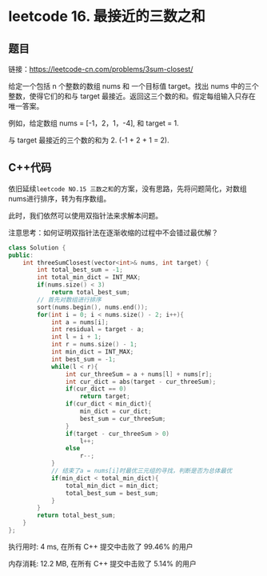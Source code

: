 # leetcode 16. 最接近的三数之和

## 题目

链接：https://leetcode-cn.com/problems/3sum-closest/

给定一个包括 n 个整数的数组 nums 和 一个目标值 target。找出 nums 中的三个整数，使得它们的和与 target 最接近。返回这三个数的和。假定每组输入只存在唯一答案。

例如，给定数组 nums = [-1，2，1，-4], 和 target = 1.

与 target 最接近的三个数的和为 2. (-1 + 2 + 1 = 2).

## C++代码

依旧延续`leetcode NO.15 三数之和`的方案，没有思路，先将问题简化，对数组nums进行排序，转为有序数组。

此时，我们依然可以使用双指针法来求解本问题。

注意思考：如何证明双指针法在逐渐收缩的过程中不会错过最优解？

```c++
class Solution {
public:
    int threeSumClosest(vector<int>& nums, int target) {
        int total_best_sum = -1;
        int total_min_dict = INT_MAX;
        if(nums.size() < 3)
            return total_best_sum;
        // 首先对数组进行排序
        sort(nums.begin(), nums.end());
        for(int i = 0; i < nums.size() - 2; i++){
            int a = nums[i];
            int residual = target - a;
            int l = i + 1;
            int r = nums.size() - 1;
            int min_dict = INT_MAX;
            int best_sum = -1;
            while(l < r){
                int cur_threeSum = a + nums[l] + nums[r];
                int cur_dict = abs(target - cur_threeSum);
                if(cur_dict == 0)
                    return target;
                if(cur_dict < min_dict){
                    min_dict = cur_dict;
                    best_sum = cur_threeSum;
                }
                if(target - cur_threeSum > 0)
                    l++;
                else
                    r--;
            }
            // 结束了a = nums[i]时最优三元组的寻找，判断是否为总体最优
            if(min_dict < total_min_dict){
                total_min_dict = min_dict;
                total_best_sum = best_sum;
            }
        }
        return total_best_sum;
    }
};
```

执行用时: 4 ms, 在所有 C++ 提交中击败了 99.46% 的用户

内存消耗: 12.2 MB, 在所有 C++ 提交中击败了 5.14% 的用户
